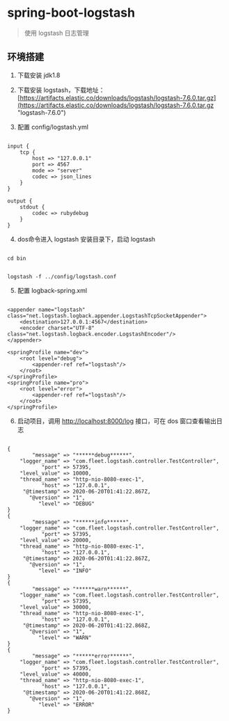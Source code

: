# spring-boot-logstash

> 使用 logstash 日志管理

## 环境搭建

1. 下载安装 jdk1.8 

2. 下载安装 logstash，下载地址： [https://artifacts.elastic.co/downloads/logstash/logstash-7.6.0.tar.gz](https://artifacts.elastic.co/downloads/logstash/logstash-7.6.0.tar.gz "logstash-7.6.0")

3. 配置 config/logstash.yml

```

input {
	tcp {
		host => "127.0.0.1"
		port => 4567
		mode => "server"
		codec => json_lines
	}
}

output {
    stdout {
		codec => rubydebug
	}
}

```

4. dos命令进入 logstash 安装目录下，启动 logstash 

```

cd bin

```

```

logstash -f ../config/logstash.conf

```

5. 配置 logback-spring.xml

```

<appender name="logstash" class="net.logstash.logback.appender.LogstashTcpSocketAppender">
    <destination>127.0.0.1:4567</destination>
    <encoder charset="UTF-8" class="net.logstash.logback.encoder.LogstashEncoder"/>
</appender>

<springProfile name="dev">
    <root level="debug">
        <appender-ref ref="logstash"/>
    </root>
</springProfile>
<springProfile name="pro">
    <root level="error">
        <appender-ref ref="logstash"/>
    </root>
</springProfile>

```

6. 启动项目，调用 [http://localhost:8000/log](http://localhost:8000/log) 接口，可在 dos 窗口查看输出日志

```

{
        "message" => "******debug******",
    "logger_name" => "com.fleet.logstash.controller.TestController",
           "port" => 57395,
    "level_value" => 10000,
    "thread_name" => "http-nio-8080-exec-1",
           "host" => "127.0.0.1",
     "@timestamp" => 2020-06-20T01:41:22.867Z,
       "@version" => "1",
          "level" => "DEBUG"
}
{
        "message" => "******info******",
    "logger_name" => "com.fleet.logstash.controller.TestController",
           "port" => 57395,
    "level_value" => 20000,
    "thread_name" => "http-nio-8080-exec-1",
           "host" => "127.0.0.1",
     "@timestamp" => 2020-06-20T01:41:22.867Z,
       "@version" => "1",
          "level" => "INFO"
}
{
        "message" => "******warn******",
    "logger_name" => "com.fleet.logstash.controller.TestController",
           "port" => 57395,
    "level_value" => 30000,
    "thread_name" => "http-nio-8080-exec-1",
           "host" => "127.0.0.1",
     "@timestamp" => 2020-06-20T01:41:22.868Z,
       "@version" => "1",
          "level" => "WARN"
}
{
        "message" => "******error******",
    "logger_name" => "com.fleet.logstash.controller.TestController",
           "port" => 57395,
    "level_value" => 40000,
    "thread_name" => "http-nio-8080-exec-1",
           "host" => "127.0.0.1",
     "@timestamp" => 2020-06-20T01:41:22.868Z,
       "@version" => "1",
          "level" => "ERROR"
}

```
